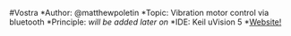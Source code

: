 #Vostra
*Author: @matthewpoletin
*Topic: Vibration motor control via bluetooth
*Principle: *will be added later on*
*IDE: Keil uVision 5
*[Website!](http://matthewpoletin.ru/vostra)